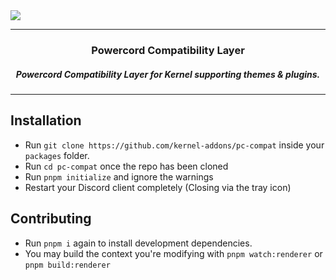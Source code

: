 <img align="center" src="https://repository-images.githubusercontent.com/129125167/0e449f00-6509-11e9-9fe0-3f6f468bc727" />

---

<h3 align="center">
    Powercord Compatibility Layer
</h3>

<h5 align="center">
    Powercord Compatibility Layer for Kernel supporting themes & plugins.
</h5>

---

## Installation

- Run `git clone https://github.com/kernel-addons/pc-compat` inside your `packages` folder.
- Run `cd pc-compat` once the repo has been cloned
- Run `pnpm initialize` and ignore the warnings
- Restart your Discord client completely (Closing via the tray icon)

## Contributing
- Run `pnpm i` again to install development dependencies.
- You may build the context you're modifying with `pnpm watch:renderer` or `pnpm build:renderer`

